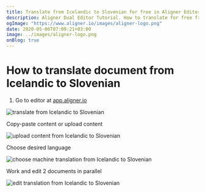 ```yaml
---
title: Translate from Icelandic to Slovenian for free in Aligner Editor
description: Aligner Dual Editor Tutorial. How to translate for free from Icelandic to Slovenian. Aligner is multilingual document management platform. 
ogImage: "https://www.aligner.io/images/aligner-logo.png"
date: 2020-05-06T07:09:21+03:00
image: ../images/aligner-logo.png
onBlog: true
---
```


# How to translate document from Icelandic to Slovenian

1. Go to editor at [app.aligner.io](https://app.aligner.io "Aligner App web page")

![translate from Icelandic to Slovenian](../aligner-blank-editor.png "translate from Icelandic to Slovenian")

Copy-paste content or upload content

![upload content from Icelandic to Slovenian](../aligner-uploaded-document.png "upload content from Icelandic to Slovenian")

Choose desired language

![choose machine translation from Icelandic to Slovenian](../aligner-language-dropdown.png "choose machine translation from Icelandic to Slovenian")

Work and edit 2 documents in parallel

![edit translation from Icelandic to Slovenian](../aligner-double-sitded-editor.png "edit translation from Icelandic to Slovenian")

